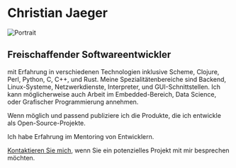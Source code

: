 # Christian Jaeger

<img class="floating_right" src="/static/Portrait.webp" title="Portrait">

## Freischaffender Softwareentwickler

mit Erfahrung in verschiedenen Technologien inklusive Scheme, Clojure,
Perl, Python, C, C++, und Rust. <!-- I especially like working in Rust and ..?
which is suitable in a very wide range of contexts. --> Meine Spezialitätenbereiche
sind Backend, Linux-Systeme, Netzwerkdienste, Interpreter,
und GUI-Schnittstellen. Ich kann möglicherweise auch Arbeit im Embedded-Bereich,
Data Science, oder Grafischer Programmierung annehmen.

Wenn möglich und passend publiziere ich die Produkte, die ich entwickle
als Open-Source-Projekte.

Ich habe Erfahrung im Mentoring von Entwicklern.

<!-- ## Environmental background -->

<!-- I have a background in Environmental Sciences, see [Climate & Environment](climate.html). -->

[Kontaktieren Sie mich](kontakt.html), wenn Sie ein potenzielles
Projekt mit mir besprechen möchten.

